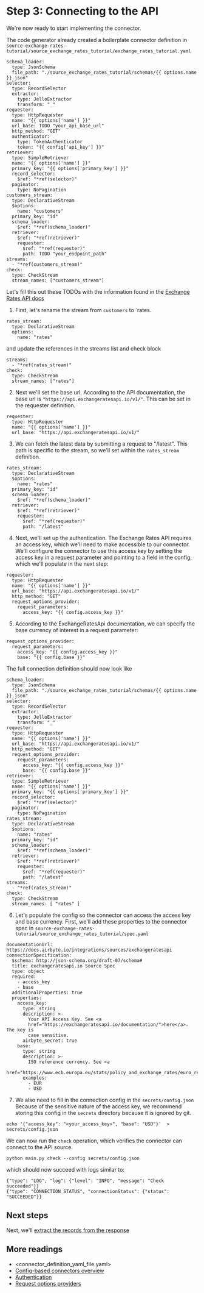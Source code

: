 # Step 3: Connecting to the API

We're now ready to start implementing the connector.

The code generator already created a boilerplate connector definition in  `source-exchange-rates-tutorial/source_exchange_rates_tutorial/exchange_rates_tutorial.yaml`

```
schema_loader:
  type: JsonSchema
  file_path: "./source_exchange_rates_tutorial/schemas/{{ options.name }}.json"
selector:
  type: RecordSelector
  extractor:
    type: JelloExtractor
    transform: "_"
requester:
  type: HttpRequester
  name: "{{ options['name'] }}"
  url_base: TODO "your_api_base_url"
  http_method: "GET"
  authenticator:
    type: TokenAuthenticator
    token: "{{ config['api_key'] }}"
retriever:
  type: SimpleRetriever
  name: "{{ options['name'] }}"
  primary_key: "{{ options['primary_key'] }}"
  record_selector:
    $ref: "*ref(selector)"
  paginator:
    type: NoPagination
customers_stream:
  type: DeclarativeStream
  $options:
    name: "customers"
  primary_key: "id"
  schema_loader:
    $ref: "*ref(schema_loader)"
  retriever:
    $ref: "*ref(retriever)"
    requester:
      $ref: "*ref(requester)"
      path: TODO "your_endpoint_path"
streams:
  - "*ref(customers_stream)"
check:
  type: CheckStream
  stream_names: ["customers_stream"]

```

Let's fill this out these TODOs with the information found in the [Exchange Rates API docs](https://exchangeratesapi.io/documentation/)

1. First, let's rename the stream from `customers` to `rates.

```
rates_stream:
  type: DeclarativeStream
  options:
    name: "rates"
```

and update the references in the streams list and check block

```
streams:
  - "*ref(rates_stream)"
check:
  type: CheckStream
  stream_names: ["rates"]
```

2. Next we'll set the base url.
   According to the API documentation, the base url is `"https://api.exchangeratesapi.io/v1/"`.
   This can be set in the requester definition.

```
requester:
  type: HttpRequester
  name: "{{ options['name'] }}"
  url_base: "https://api.exchangeratesapi.io/v1/"
```

3. We can fetch the latest data by submitting a request to "/latest". This path is specific to the stream, so we'll set within the `rates_stream` definition.

```
rates_stream:
  type: DeclarativeStream
  $options:
    name: "rates"
  primary_key: "id"
  schema_loader:
    $ref: "*ref(schema_loader)"
  retriever:
    $ref: "*ref(retriever)"
    requester:
      $ref: "*ref(requester)"
      path: "/latest"
```

4. Next, we'll set up the authentication.
   The Exchange Rates API requires an access key, which we'll need to make accessible to our connector.
   We'll configure the connector to use this access key by setting the access key in a request parameter and pointing to a field in the config, which we'll populate in the next step:

```
requester:
  type: HttpRequester
  name: "{{ options['name'] }}"
  url_base: "https://api.exchangeratesapi.io/v1/"
  http_method: "GET"
  request_options_provider:
    request_parameters:
      access_key: "{{ config.access_key }}"
```

5. According to the ExchangeRatesApi documentation, we can specify the base currency of interest in a request parameter:

```
request_options_provider:
  request_parameters:
    access_key: "{{ config.access_key }}"
    base: "{{ config.base }}"
```

The full connection definition should now look like

```
schema_loader:
  type: JsonSchema
  file_path: "./source_exchange_rates_tutorial/schemas/{{ options.name }}.json"
selector:
  type: RecordSelector
  extractor:
    type: JelloExtractor
    transform: "_"
requester:
  type: HttpRequester
  name: "{{ options['name'] }}"
  url_base: "https://api.exchangeratesapi.io/v1/"
  http_method: "GET"
  request_options_provider:
    request_parameters:
      access_key: "{{ config.access_key }}"
      base: "{{ config.base }}"
retriever:
  type: SimpleRetriever
  name: "{{ options['name'] }}"
  primary_key: "{{ options['primary_key'] }}"
  record_selector:
    $ref: "*ref(selector)"
  paginator:
    type: NoPagination
rates_stream:
  type: DeclarativeStream
  $options:
    name: "rates"
  primary_key: "id"
  schema_loader:
    $ref: "*ref(schema_loader)"
  retriever:
    $ref: "*ref(retriever)"
    requester:
      $ref: "*ref(requester)"
      path: "/latest"
streams:
  - "*ref(rates_stream)"
check:
  type: CheckStream
  stream_names: [ "rates" ]
```

6. Let's populate the config so the connector can access the access key and base currency.
   First, we'll add these properties to the connector spec in
   `source-exchange-rates-tutorial/source_exchange_rates_tutorial/spec.yaml`

```
documentationUrl: https://docs.airbyte.io/integrations/sources/exchangeratesapi
connectionSpecification:
  $schema: http://json-schema.org/draft-07/schema#
  title: exchangeratesapi.io Source Spec
  type: object
  required:
    - access_key
    - base
  additionalProperties: true
  properties:
    access_key:
      type: string
      description: >-
        Your API Access Key. See <a
        href="https://exchangeratesapi.io/documentation/">here</a>. The key is
        case sensitive.
      airbyte_secret: true
    base:
      type: string
      description: >-
        ISO reference currency. See <a
        href="https://www.ecb.europa.eu/stats/policy_and_exchange_rates/euro_reference_exchange_rates/html/index.en.html">here</a>.
      examples:
        - EUR
        - USD
```

7. We also need to fill in the connection config in the `secrets/config.json`
   Because of the sensitive nature of the access key, we recommend storing this config in the `secrets` directory because it is ignored by git.

```
echo '{"access_key": "<your_access_key>", "base": "USD"}'  > secrets/config.json
```

We can now run the `check` operation, which verifies the connector can connect to the API source.

```
python main.py check --config secrets/config.json
```

which should now succeed with logs similar to:

```
{"type": "LOG", "log": {"level": "INFO", "message": "Check succeeded"}}
{"type": "CONNECTION_STATUS", "connectionStatus": {"status": "SUCCEEDED"}}
```

## Next steps

Next, we'll [extract the records from the response](4-reading-data.md)

## More readings

- <connector_definition_yaml_file.yaml>
- [Config-based connectors overview](../overview.md)
- [Authentication](../authentication.md)
- [Request options providers](../request-options.md)